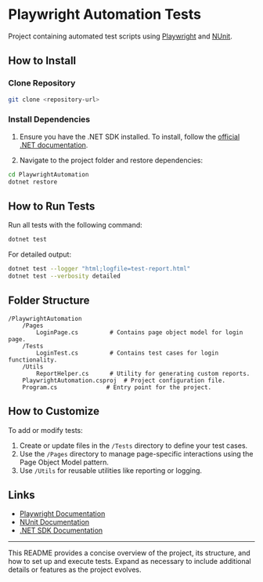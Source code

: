 # Playwright Automation Tests

Project containing automated test scripts using [Playwright](https://playwright.dev/) and [NUnit](https://nunit.org/).

## How to Install

### Clone Repository

```bash
git clone <repository-url>
```

### Install Dependencies

1. Ensure you have the .NET SDK installed. To install, follow the [official .NET documentation](https://dotnet.microsoft.com/en-us/download).

2. Navigate to the project folder and restore dependencies:

```bash
cd PlaywrightAutomation
dotnet restore
```

## How to Run Tests

Run all tests with the following command:

```bash
dotnet test
```

For detailed output:

```bash
dotnet test --logger "html;logfile=test-report.html"
dotnet test --verbosity detailed
```

## Folder Structure

```
/PlaywrightAutomation
    /Pages
        LoginPage.cs         # Contains page object model for login page.
    /Tests
        LoginTest.cs         # Contains test cases for login functionality.
    /Utils
        ReportHelper.cs      # Utility for generating custom reports.
    PlaywrightAutomation.csproj  # Project configuration file.
    Program.cs              # Entry point for the project.
```

## How to Customize

To add or modify tests:

1. Create or update files in the `/Tests` directory to define your test cases.
2. Use the `/Pages` directory to manage page-specific interactions using the Page Object Model pattern.
3. Use `/Utils` for reusable utilities like reporting or logging.

## Links

- [Playwright Documentation](https://playwright.dev/docs/intro)
- [NUnit Documentation](https://nunit.org/)
- [.NET SDK Documentation](https://dotnet.microsoft.com/en-us/download)

---

This README provides a concise overview of the project, its structure, and how to set up and execute tests. Expand as necessary to include additional details or features as the project evolves.

